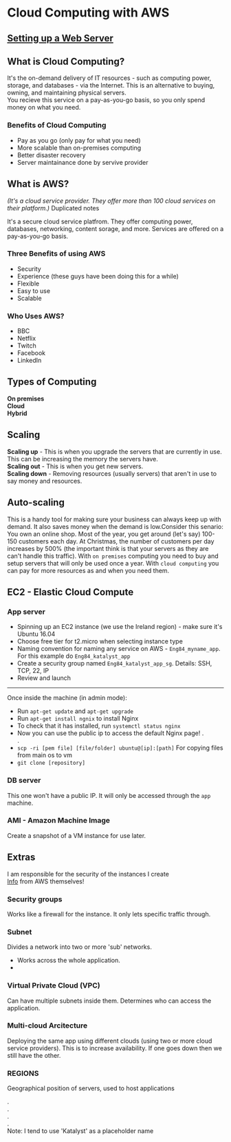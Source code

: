 # Cloud Computing with AWS

## [Setting up a Web Server](web_app_setup.md)

## What is Cloud Computing?
It's the on-demand delivery of IT resources - such as computing power, storage, and databases - via the Internet. This is an alternative to buying, owning, and maintaining physical servers.  
You recieve this service on a pay-as-you-go basis, so you only spend money on what you need.  

### Benefits of Cloud Computing
- Pay as you go (only pay for what you need)
- More scalable than on-premises computing
- Better disaster recovery
- Server maintainance done by servive provider

## What is AWS?
_(It's a cloud service provider. They offer more than 100 cloud services on their platform.)_ Duplicated notes

It's a secure cloud service platfrom. They offer computing power, databases, networking, content sorage, and more. Services are offered on a pay-as-you-go basis.

### Three Benefits of using AWS
- Security
- Experience (these guys have been doing this for a while)
- Flexible
- Easy to use
- Scalable

### Who Uses AWS?
- BBC
- Netflix
- Twitch
- Facebook
- LinkedIn

## Types of Computing
**On premises**  
**Cloud**  
**Hybrid**

## Scaling
**Scaling up** - This is when you upgrade the servers that are currently in use. This can be increasing the memory the servers have.  
**Scaling out** - This is when you get new servers.  
**Scaling down** - Removing resources (usually servers) that aren't in use to say money and resources.

## Auto-scaling
This is a handy tool for making sure your business can always keep up with demand. It also saves money when the demand is low.Consider this senario:  
You own an online shop. Most of the year, you get around (let's say) 100-150 customers each day. At Christmas, the number of customers per day increases by 500% (the important think is that your servers as they are can't handle this traffic). With `on premises` computing you need to buy and setup servers that will only be used once a year. With `cloud computing` you can pay for more resources as and when you need them.


## EC2 - Elastic Cloud Compute
### App server
- Spinning up an EC2 instance (we use the Ireland region) - make sure it's Ubuntu 16.04
- Choose free tier for t2.micro when selecting instance type
- Naming convention for naming any service on AWS - `Eng84_myname_app`. For this example do `Eng84_katalyst_app`
- Create a security group named `Eng84_katalyst_app_sg`. Details: SSH, TCP, 22, IP
- Review and launch

---
Once inside the machine (in admin mode):
- Run `apt-get update` and `apt-get upgrade`
- Run `apt-get install ngnix` to install Nginx
- To check that it has installed, run `systemctl status nginx`
- Now you can use the public ip to access the default Nginx page!
.  
.  
- `scp -ri [pem file] [file/folder] ubuntu@[ip]:[path]` For copying files from main os to vm
- `git clone [repository]`

### DB server
This one won't have a public IP. It will only be accessed through the `app` machine.  

### AMI - Amazon Machine Image
Create a snapshot of a VM instance for use later.

## Extras
I am responsible for the security of the instances I create  
[Info](https://aws.amazon.com/about-aws/global-infrastructure/regions_az/) from AWS themselves!

### Security groups
Works like a firewall for the instance. It only lets specific traffic through.

### Subnet
Divides a network into two or more 'sub' networks.
- Works across the whole application.
- 

### Virtual Private Cloud (VPC)
Can have multiple subnets inside them. Determines who can access the application.

### Multi-cloud Arcitecture
Deploying the same app using different clouds (using two or more cloud service providers). This is to increase availability. If one goes down then we still have the other.

### REGIONS
Geographical position of servers, used to host applications

.  
.  
.  
.  
Note: I tend to use 'Katalyst' as a placeholder name